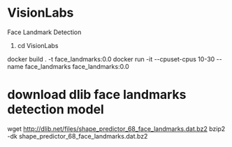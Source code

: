 # VisionLabs
Face Landmark Detection

1. cd VisionLabs

docker build . -t face_landmarks:0.0
docker run -it --cpuset-cpus 10-30 --name face_landmarks face_landmarks:0.0

# download dlib face landmarks detection model
wget http://dlib.net/files/shape_predictor_68_face_landmarks.dat.bz2
bzip2 -dk shape_predictor_68_face_landmarks.dat.bz2
